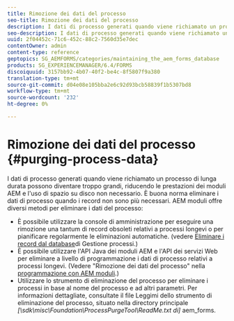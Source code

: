 ```yaml
---
title: Rimozione dei dati del processo
seo-title: Rimozione dei dati del processo
description: I dati di processo generati quando viene richiamato un processo di lunga durata possono diventare troppo grandi, riducendo le prestazioni dei moduli AEM e l'uso di spazio su disco non necessario. Scopri come eliminare i dati del processo.
seo-description: I dati di processo generati quando viene richiamato un processo di lunga durata possono diventare troppo grandi, riducendo le prestazioni dei moduli AEM e l'uso di spazio su disco non necessario. Scopri come eliminare i dati del processo.
uuid: 2f04452c-71c6-452c-88c2-7560d35e7dec
contentOwner: admin
content-type: reference
geptopics: SG_AEMFORMS/categories/maintaining_the_aem_forms_database
products: SG_EXPERIENCEMANAGER/6.4/FORMS
discoiquuid: 3157bb92-4b07-40f2-be4c-8f5807f9a380
translation-type: tm+mt
source-git-commit: d04e08e105bba2e6c92d93bcb58839f1b5307bd8
workflow-type: tm+mt
source-wordcount: '232'
ht-degree: 0%

---
```



# Rimozione dei dati del processo {#purging-process-data}

I dati di processo generati quando viene richiamato un processo di lunga durata possono diventare troppo grandi, riducendo le prestazioni dei moduli AEM e l&#39;uso di spazio su disco non necessario. È buona norma eliminare i dati di processo quando i record non sono più necessari. AEM moduli offre diversi metodi per eliminare i dati del processo:

* È possibile utilizzare la console di amministrazione per eseguire una rimozione una tantum di record obsoleti relativi a processi longevi o per pianificare regolarmente le eliminazioni automatiche. (vedere [Eliminare i record dal database](/help/forms/using/admin-help/purge-records-job-manager-database.md#purge-records-from-the-job-manager-database)di Gestione processi.)
* È possibile utilizzare l&#39;API Java dei moduli AEM e l&#39;API dei servizi Web per eliminare a livello di programmazione i dati di processo relativi a processi longevi. (Vedere &quot;Rimozione dei dati del processo&quot; nella [programmazione con AEM moduli](https://www.adobe.com/go/learn_aemforms_programming_63).)
* Utilizzare lo strumento di eliminazione del processo per eliminare i processi in base al nome del processo e ad altri parametri. Per informazioni dettagliate, consultate il file Leggimi dello strumento di eliminazione del processo, situato nella directory principale *[\sdk\misc\Foundation\ProcessPurgeTool\ReadMe.txt di]* aem_forms.

